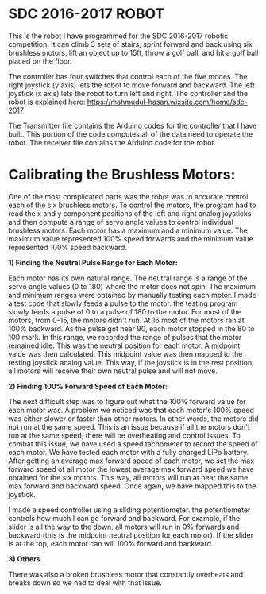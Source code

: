 # SDC 2016-2017 ROBOT 
This is the robot I have programmed for the SDC 2016-2017 robotic competition. It can climb 3 sets of stairs, sprint forward and back using six brushless motors, lift an object up to 15ft, throw a golf ball, and hit a golf ball placed on the floor. 

The controller has four switches that control each of the five modes. The right joystick (y axis) lets the robot to move forward and backward. The left joystick (x axis) lets the robot to turn left and right. The controller and the robot is explained here: https://mahmudul-hasan.wixsite.com/home/sdc-2017

The Transmitter file contains the Arduino codes for the controller that I have built. This portion of the code computes all of the data need to operate the robot. The receiver file contains the Arduino code for the robot.

# Calibrating the Brushless Motors:

One of the most complicated parts was the robot was to accurate control each of the six brushless motors. To control the motors, the program had to read the x and y component positions of the left and right analog joysticks and then compute a range of servo angle values to control individual brushless motors. Each motor has a maximum and a minimum value. The maximum value represented 100% speed forwards and the minimum value represented 100% speed backward.

**1) Finding the Neutral Pulse Range for Each Motor:**

Each motor has its own natural range. The neutral range is a range of the servo angle values (0 to 180) where the motor does not spin. The maximum and minimum ranges were obtained by manually testing each motor. I made a test code that slowly feeds a pulse to the motor. the testing program slowly feeds a pulse of 0 to a pulse of 180 to the motor. For most of the motors, from 0-15, the motors didn't run. At 16 most of the motors ran at 100% backward. As the pulse got near 90, each motor stopped in the 80 to 100 mark. In this range, we recorded the range of pulses that the motor remained idle. This was the neutral position for each motor. A midpoint value was then calculated. This midpoint value was then mapped to the resting joystick analog value. This way, if the joystick is in the rest position, all motors will receive their own neutral pulse and will not move.

**2) Finding 100% Forward Speed of Each Motor:**

The next difficult step was to figure out what the 100% forward value for each motor was. A problem we noticed was that each motor's 100% speed was either slower or faster than other motors. In other words, the motors did not run at the same speed. This is an issue because if all the motors don't run at the same speed, there will be overheating and control issues. To combat this issue, we have used a speed tachometer to record the speed of each motor. We have tested each motor with a fully charged LiPo battery. After getting an average max forward speed of each motor, we set the max forward speed of all motor the lowest average max forward speed we have obtained for the six motors. This way, all motors will run at near the same max forward and backward speed. Once again, we have mapped this to the joystick.

I made a speed controller using a sliding potentiometer. the potentiometer controls how much I can go forward and backward. For example, if the slider is all the way to the down, all motors will run in 0% forwards and backward (this is the midpoint neutral position for each motor). If the slider is at the top, each motor can will 100% forward and backward.

**3) Others**

There was also a broken brushless motor that constantly overheats and breaks down so we had to deal with that issue.
